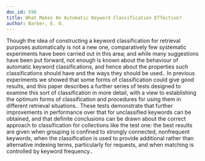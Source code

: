 ```yaml
---
doc_id: 596
title: What Makes An Automatic Keyword Classification Effective?
author: Barber, E. O.
---
```


Though the idea of constructing a keyword classification for retrieval
purposes automatically is not a new one, comparatively few systematic
experiments have been carried out in this area; and while many suggestions
have been put forward, not enough is known about the behaviour of automatic
keyword classifications, and hence about the properties such classifications
should have and the ways they should be used.. In previous experiments we
showed that some forms of classification could give good results, and this
paper describes a further series of tests designed to examine this sort of
classification in more detail, with a view to establishing the optimum forms
of classification and procedures for using them in different retrieval 
situations.. These tests demonstrate that further improvements in 
performance over that for unclassified keywords can be obtained, and that
definite conclusions can be drawn about the correct approach to classification
for collections like the test one: the best results are given when grouping
is confined to strongly connected, nonfrequent keywords, when the 
classification is used to provide additional rather than alternative indexing
terms, particularly for requests, and when matching is controlled by keyword
frequency..